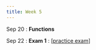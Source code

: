 ```yaml
---
title: Week 5
---
```


Sep 20
: **Functions**
<!--   : \[[videos](youtube.com)\] \[[slides](https://docs.google.com)\] -->
  
Sep 22
: **Exam 1**
  : \[[practice exam](www.shortl.io/csci100-practice-exam1)\]
<!-- : **Lab 1 due**{: .label .label-red } -->

<!-- Sep 2
: **Lab**{: .label .label-purple }[Lab 2: Variables and Expressions](https://class.mimir.io/projects/ea7024cf-a0f8-4786-9a6f-801fdea6e993) -->

<!-- 
Sep 4
: **HW**{: .label .label-blue }Released: [HW2: Variables and Types](https://class.mimir.io/assignments/5e7aad41-169d-49e6-a052-1d64ba1fb545) -->

